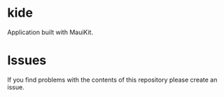 # kide

Application built with MauiKit.

# Issues
If you find problems with the contents of this repository please create an issue.
